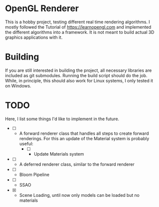 OpenGL Renderer
===============
This is a hobby project, testing different real time rendering algorithms. I mostly followed the Tutorial of https://learnopengl.com and implemented the different algorithms into a framework. It is not meant to build actual 3D graphics applications with it.

Building
============
If you are still interested in building the project, all necessary libraries are included as git submodules. Running the build script should do the job. While, in principle, this should also work for Linux systems, I only tested it on Windows.

TODO
============
Here, I list some things I'd like to implement in the future.
* [ ] - A forward renderer class that handles all steps to create forward renderings. For this an update of the Material system is probably useful:
    * [ ] - Update Materials system
* [ ] - A deferred renderer class, similar to the forward renderer
* [ ] - Bloom Pipeline
* [ ] - SSAO
* [x] - Scene Loading, until now only models can be loaded but no materials
